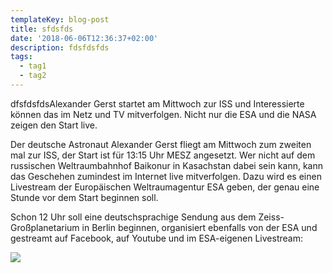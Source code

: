 ```yaml
---
templateKey: blog-post
title: sfdsfds
date: '2018-06-06T12:36:37+02:00'
description: fdsfdsfds
tags:
  - tag1
  - tag2
---
```

dfsfdsfdsAlexander Gerst startet am Mittwoch zur ISS und Interessierte können das im Netz und TV mitverfolgen. Nicht nur die ESA und die NASA zeigen den Start live.



Der deutsche Astronaut Alexander Gerst fliegt am Mittwoch zum zweiten mal zur ISS, der Start ist für 13:15 Uhr MESZ angesetzt. Wer nicht auf dem russischen Weltraumbahnhof Baikonur in Kasachstan dabei sein kann, kann das Geschehen zumindest im Internet live mitverfolgen. Dazu wird es einen Livestream der Europäischen Weltraumagentur ESA geben, der genau eine Stunde vor dem Start beginnen soll.



Schon 12 Uhr soll eine deutschsprachige Sendung aus dem Zeiss-Großplanetarium in Berlin beginnen, organisiert ebenfalls von der ESA und gestreamt auf Facebook, auf Youtube und im ESA-eigenen Livestream:

![](/img/products-full-width.jpg)
